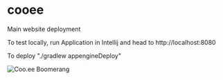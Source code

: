 # cooee

Main website deployment

To test locally, run Application in Intellij and head to http://localhost:8080

To deploy "./gradlew appengineDeploy"

![Coo.ee Boomerang](https://coo.ee/images/boomerang.ico/android-icon-192x192.png)

